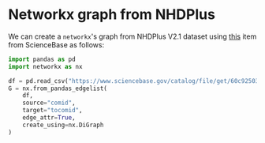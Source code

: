 # Networkx graph from NHDPlus

We can create a `networkx`'s graph from NHDPlus V2.1 dataset using
[this](https://www.sciencebase.gov/catalog/item/60c92503d34e86b9389df1c9)
item from ScienceBase as follows:

```python
import pandas as pd
import networkx as nx

df = pd.read_csv("https://www.sciencebase.gov/catalog/file/get/60c92503d34e86b9389df1c9?f=__disk__4a%2Ff7%2F3e%2F4af73ee0ec6d2be1221e3dde541c6fe3c195e1bf")
G = nx.from_pandas_edgelist(
    df,
    source="comid",
    target="tocomid",
    edge_attr=True,
    create_using=nx.DiGraph
)
```
